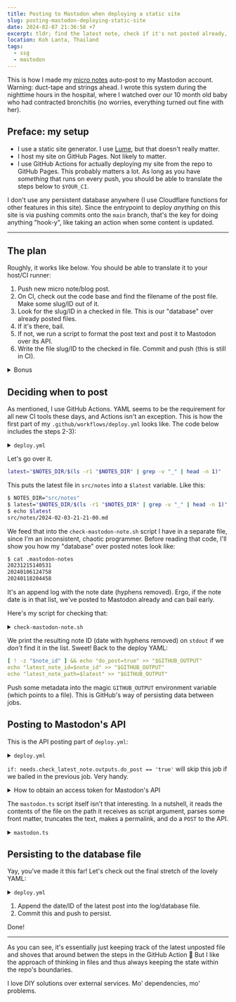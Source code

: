 ```yaml
---
title: Posting to Mastodon when deploying a static site
slug: posting-mastodon-deploying-static-site
date: 2024-02-07 21:36:58 +7
excerpt: tldr; find the latest note, check if it's not posted already, post, persist to log file.
location: Koh Lanta, Thailand
tags:
  - ssg
  - mastodon
---
```


This is how I made my [micro notes](/micro) auto-post to my Mastodon account. Warning: duct-tape and strings ahead. I wrote
this system during the nighttime hours in the hospital, where I watched over our 10 month old baby who had contracted
bronchitis (no worries, everything turned out fine with her).

## Preface: my setup

- I use a static site generator. I use [Lume](http://lume.land), but that doesn't really matter.
- I host my site on GitHub Pages. Not likely to matter.
- I use GitHub Actions for actually deploying my site from the repo to GitHub Pages. This probably matters a lot. As
long as you have _something_ that runs on every push, you should be able to translate the steps below to `$YOUR_CI`.

I don't use any persistent database anywhere (I use Cloudflare functions for other features in this site). Since the
entrypoint to deploy _anything_ on this site is via pushing commits onto the `main` branch, that's the key for doing
anything "hook-y", like taking an action when some content is updated.

***

## The plan

Roughly, it works like below. You should be able to translate it to your host/CI runner:

1. Push new micro note/blog post.
2. On CI, check out the code base and find the filename of the post file. Make some slug/ID out of it.
3. Look for the slug/ID in a checked in file. This is our "database" over already posted files.
4. If it's there, bail.
5. If not, we run a script to format the post text and post it to Mastodon over its API.
6. Write the file slug/ID to the checked in file. Commit and push (this is still in CI).

<details class="Notice">
<summary>Bonus</summary>

I also do some fanciness before step 5) where I wait before the site is fully deployed before I post to Mastodon. If
not, people could click the linkback to the post on Mastodon and get to a 404 on my site!

Here's the source code. Note the `ENDPOINT` variable which is `https://johan.im/status.json`, where I — at build time —
put all goodies.

```bash
#!/usr/bin/env bash
#
# Waits for a give note to be deployed at johan.im
#
# Usage:
# ./script/wait-for-status.sh <path to note>
# ./script/wait-for-status.sh --latest

ENDPOINT="https://johan.im/status.json"
DIR="src/notes"

file_path="$1"

if [ -z "$file_path" ]; then
    echo "Usage: script/wait-for-status.sh <path> | --latest"
    exit 1
fi

if [ "$file_path" == "--latest" ]; then
    file_path=$(ls -r1 "$DIR" | grep -v "_" | head -n 1)
else
    file_path=$(basename "$file_path")
fi

# 2022-01-04-09-37.md -> 202201040937
file_id=$(echo "$file_path" | sed -e "s/-//g" | cut -f 1 -d ".")

while true; do
    deployed=$(curl -s "$ENDPOINT" | jq -r ".micro")
    is_deployed=$([ "$deployed" = "$file_id" ] && echo true || echo false)

    echo "$([ "$is_deployed" = true ] && echo "✅" || echo "🕣") [$(date -u)] Deployed: $deployed $([ "$is_deployed" = true ] && echo "==" || echo "!=") Latest: $file_id"

    if [ "$is_deployed" = true ]; then
        break
    fi

    sleep 2
done
```

</details>

## Deciding when to post

As mentioned, I use GitHub Actions. YAML seems to be the requirement for all new CI tools these days, and Actions isn't
an exception. This is how the first part of my `.github/workflows/deploy.yml` looks like. The code below includes the
steps 2-3):

<details>
    <summary><code>deploy.yml</code></summary>

{% raw %}
```yaml
name: Build and deploy

on:
    push:
        paths:
            - "src/**/*"

env:
    DENO_VERSION: v1.40.3
    MASTODON_LOG_FILE: .mastodon-notes
    NOTES_DIR: src/notes

jobs:
    build:
        name: Build
        # Omitted: builds the static site into .html files
    deploy:
        name: Deploy
        # Omitted: puts the built site onto gh-pages branch
    check_latest_note:
        name: Check latest note
        runs-on: ubuntu-latest
        outputs:
            do_post: ${{ steps.mastodon_note_check.outputs.do_post }}
            latest_note_id: ${{ steps.mastodon_note_check.outputs.latest_note_id }}
            latest_note_path: ${{ steps.mastodon_note_check.outputs.latest_note_path }}
        steps:
            - name: Checkout code
              uses: actions/checkout@v4

            - name: Check if latest note is already posted
              id: mastodon_note_check
              run: |
                latest="$NOTES_DIR/$(ls -r1 "$NOTES_DIR" | grep -v "_" | head -n 1)"
                note_id=$(./script/check-mastodon-note.sh "$latest")
                [ -z "$note_id" ] && echo "Latest note $latest is posted. Bail." || echo "Latest note $latest is not posted. Do post."
                [ ! -z "$note_id" ] && echo "do_post=true" >> "$GITHUB_OUTPUT"
                echo "latest_note_id=$note_id" >> "$GITHUB_OUTPUT"
                echo "latest_note_path=$latest" >> "$GITHUB_OUTPUT"
                cat "$GITHUB_OUTPUT"
              env:
                  NOTES_DIR: ${{ env.NOTES_DIR }}
```
{% endraw %}

</details>

Let's go over it.

```bash
latest="$NOTES_DIR/$(ls -r1 "$NOTES_DIR" | grep -v "_" | head -n 1)"
```
This puts the latest file in `src/notes` into a `$latest` variable. Like this:
```bash
$ NOTES_DIR="src/notes"
$ latest="$NOTES_DIR/$(ls -r1 "$NOTES_DIR" | grep -v "_" | head -n 1)"
$ echo $latest
src/notes/2024-02-03-21-21-00.md
```
We feed that into the `check-mastodon-note.sh` script I have in a separate file, since I'm an inconsistent, chaotic
programmer. Before reading that code, I'll show you how my "database" over posted notes look like:

```bash
$ cat .mastodon-notes
20231215140531
20240106124758
20240118204458
```

It's an append log with the note date (hyphens removed). Ergo, if the note date is in that list, we've posted to
Mastodon already and can bail early.

Here's my script for checking that:

<details>
    <summary><code>check-mastodon-note.sh</code></summary>

```bash
#!/usr/bin/env bash
#
# Check whether we've posted the input file path to Mastodon (persisted in $MASTODON_LIST)
#
# Usage:
#
# ./script/check-mastodon-note.sh <path to file>
# ./script/check-mastodon-note.sh --latest
# same as:
# ./script/check-mastodon-note.sh $(ls -r1 "src/notes" | grep -v "_" | head -n 1)

MASTODON_LIST=".mastodon-notes"
DIR="src/notes"

file_path="$1"

if [ "$file_path" == "--latest" ]; then
    file_path=$(ls -r1 "$DIR" | grep -v "_" | head -n 1)
else
    file_path=$(basename "$file_path")
fi

# 2022-01-04-09-37.md -> 202201040937
file_id=$(echo "$file_path" | sed -e "s/-//g" | cut -f 1 -d ".")

case `cat "$MASTODON_LIST" | grep -Fxq "$file_id" >/dev/null; echo $?` in
  0)
    # found
    exit 0
    ;;
  1)
    # not found, continue
    echo "$file_id"
    exit 0
    ;;
  *)
    # error
    echo "An error occurred when checking $MASTODON_LIST for note: $file_id" 1>&2
    exit 1
    ;;
esac
```

</details>

We print the resulting note ID (date with hyphens removed) on `stdout` if we *don't* find it in the list. Sweet! Back
to the deploy YAML:

```yaml
[ ! -z "$note_id" ] && echo "do_post=true" >> "$GITHUB_OUTPUT"
echo "latest_note_id=$note_id" >> "$GITHUB_OUTPUT"
echo "latest_note_path=$latest" >> "$GITHUB_OUTPUT"
```
Push some metadata into the magic `GITHUB_OUTPUT` environment variable (which points to a file). This is GitHub's way
of persisting data between jobs.

## Posting to Mastodon's API

This is the API posting part of `deploy.yml`:

<details>
    <summary><code>deploy.yml</code></summary>

{% raw %}
```yaml
post_mastodon:
    name: Post to Mastodon
    needs: [deploy, check_latest_note] # can't send post with permalink until site is deployed
    runs-on: ubuntu-latest
    if: needs.check_latest_note.outputs.do_post == 'true'
    steps:
        - name: Checkout code
          uses: actions/checkout@v4

        - name: Setup Deno
          uses: denoland/setup-deno@v1
          with:
              deno-version: ${{ env.DENO_VERSION }}

        - name: Post to Mastodon API
          run: deno run --allow-net --allow-read --allow-write --allow-env script/mastodon.ts "$LATEST_NOTE_PATH"
          env:
              MASTODON_ACCESS_TOKEN: ${{ secrets.MASTODON_ACCESS_TOKEN }}
              LATEST_NOTE_PATH: ${{ needs.check_latest_note.outputs.latest_note_path }}
```
{% endraw %}

</details>

`if: needs.check_latest_note.outputs.do_post == 'true'` will skip this job if we bailed in the previous job. Very handy.

<details class="Notice">
    <summary>How to obtain an access token for Mastodon's API</summary>

Fear not, Mastodon are one of those services which has a seat in heaven: they give you a plain old access token (bearer)
which you can use in all API calls 🥹 No messing around with OAuth.

Read all about it [in their docs](https://docs.joinmastodon.org/client/token/).

Then put the token as `MASTODON_ACCESS_TOKEN` in your repo's secret section in settings.

</details>

The `mastodon.ts` script itself isn't that interesting. In a nutshell, it reads the contents of the file on the path it
receives as script argument, parses some front matter, truncates the text, makes a permalink, and do a `POST` to the
API.

<details>
    <summary><code>mastodon.ts</code></summary>

```ts
// deno run --allow-net --allow-read --allow-write --allow-env script/mastodon.ts <path>
// Env vars:
// - MASTODON_ACCESS_TOKEN
// - DRY (optional)

import { parse } from 'yaml';
import { extract } from 'front_matter/any.ts';
import { notePermalinkOf } from '../src/_includes/permalinks.ts';
import * as path from 'path';

const DRY_RUN = !!Deno.env.get('DRY');

const accessToken = Deno.env.get('MASTODON_ACCESS_TOKEN');

if (!accessToken) {
    console.error('No ACCESS_TOKEN');
    Deno.exit(1);
}

const metaFile = import.meta.dirname + '/../src/_data/meta.yml';

interface Meta {
    site: string;
    mastodon: {
        instance?: string;
    };
}
const meta = (await Deno.readTextFile(metaFile).then(parse)) as Partial<Meta>;

if (!meta?.mastodon?.instance) {
    console.error(`No mastodon.instance key in ${metaFile.toString()}`);
    Deno.exit(1);
}

const truncateToStatus = (str: string, permalink: string) => {
    const maxLimit = 500;
    const footer = `\n\n↳ ${permalink}`;
    const statusLimit = maxLimit - footer.length;

    if (str.length <= statusLimit) {
        return str + footer;
    }

    return str.slice(0, statusLimit - 1) + '…' + footer;
};

const API_ROOT = `https://${meta.mastodon.instance}`;

const postStatus = async (filePath: string) => {
    console.log(`Posting contents of ${filePath}`);

    const latestId = path.basename(filePath).replaceAll('-', '').split('.').at(0)!;

    console.log(`Latest note ID is: ${latestId}`);

    const note = extract(await Deno.readTextFile(import.meta.dirname + `/../${filePath}`));

    if (note.attrs.draft || note.attrs.skip_mastodon) {
        console.log(`Skipping posting because one of "draft" or "skip_mastodon" are true for note ${filePath}`);
        return;
    }

    const permalink = meta.site + notePermalinkOf(latestId);

    const statusBody = truncateToStatus(note.body.trim(), permalink);

    console.log(`> Posting status (${statusBody.length} chars):\n----------------------------\n${statusBody}`);

    if (DRY_RUN) {
        console.log(`> Status posted to <DRY RUN>`);
        return;
    }

    const url = new URL('/api/v1/statuses', API_ROOT);
    const form = new FormData();

    form.append('status', statusBody);

    const res = await fetch(url, {
        method: 'POST',
        headers: {
            Authorization: `Bearer ${accessToken}`,
            'Idempotency-Key': crypto.randomUUID(),
        },
        body: form,
    });

    const json = await res.json();

    if (!res.ok) {
        throw new Error(`Posting failed with ${res.status}: ${json.error}`);
    }

    console.log(`> Status posted to ${json.url}`);
};

// Main

if (!Deno.args[0]) {
    console.error('Run with mastodon.ts <path to note>');
    Deno.exit(1);
}

await postStatus(Deno.args[0]).catch((err) => {
    console.error(err);
    Deno.exit(1);
});
```

</details>

## Persisting to the database file

Yay, you've made it this far! Let's check out the final stretch of the lovely YAML:

<details>
    <summary><code>deploy.yml</code></summary>

{% raw %}
```yaml
- name: Write to log
  run: |
      echo "$LATEST_UNPOSTED" >> $MASTODON_LOG_FILE
      cat "$MASTODON_LOG_FILE"
  env:
      MASTODON_LOG_FILE: ${{ env.MASTODON_LOG_FILE }}
      LATEST_UNPOSTED: ${{ needs.check_latest_note.outputs.latest_note_id }}

- name: Commit and push posted notes
  run: |
    git config user.name "Automated"
    git config user.email "actions@users.noreply.github.com"
    git add $MASTODON_LOG_FILE
    timestamp=$(date -u)
    git commit -m "Latest post to Mastodon: $timestamp [skip-ci]" || exit 0
    git push
  env:
      MASTODON_LOG_FILE: ${{ env.MASTODON_LOG_FILE }}
```
{% endraw %}

</details>

1. Append the date/ID of the latest post into the log/database file.
2. Commit this and push to persist.

Done!

***

As you can see, it's essentially just keeping track of the latest unposted file and shoves that around betwen the steps
in the GitHub Action 🤷 But I like the approach of thinking in files and thus always keeping the state within the
repo's boundaries.

I love DIY solutions over external services. Mo' dependencies, mo' problems.
